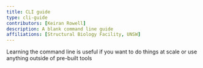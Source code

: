 ```yaml
---
title: CLI guide 
type: cli-guide 
contributors: [Keiran Rowell]
description: A blank command line guide   
affiliations: [Structural Biology Facility, UNSW]
---
```


Learning the command line is useful if you want to do things at scale or use anything outside of pre-built tools 
